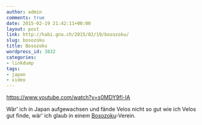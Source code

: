 ```yaml
---
author: admin
comments: true
date: 2015-02-19 21:42:11+00:00
layout: post
link: http://habi.gna.ch/2015/02/19/bosozoku/
slug: bosozoku
title: Bosozoku
wordpress_id: 3832
categories:
- linkdump
tags:
- japan
- video
---
```


https://www.youtube.com/watch?v=s0MDY9fl-IA

Wär' ich in Japan aufgewachsen und fände Velos nicht so gut wie ich Velos gut finde, wär' ich glaub in einem [Bosozoku](https://www.google.ch/search?q=Bosozoku&tbm=isch)-Verein.
